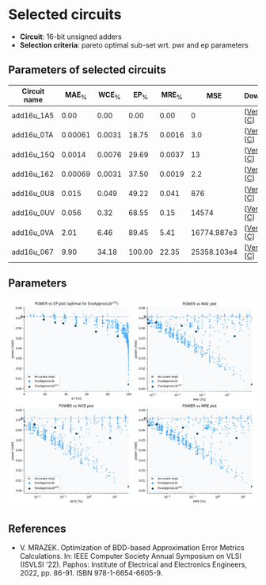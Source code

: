 
Selected circuits
===================
 - **Circuit**: 16-bit unsigned adders
 - **Selection criteria**: pareto optimal sub-set wrt. pwr and ep parameters

Parameters of selected circuits
----------------------------

| Circuit name | MAE<sub>%</sub> | WCE<sub>%</sub> | EP<sub>%</sub> | MRE<sub>%</sub> | MSE | Download |
| --- |  --- | --- | --- | --- | --- | --- | 
| add16u_1A5 | 0.00 | 0.00 | 0.00 | 0.00 | 0 |  [[Verilog](add16u_1A5.v)]  [[C](add16u_1A5.c)] |
| add16u_0TA | 0.00061 | 0.0031 | 18.75 | 0.0016 | 3.0 |  [[Verilog](add16u_0TA.v)]  [[C](add16u_0TA.c)] |
| add16u_15Q | 0.0014 | 0.0076 | 29.69 | 0.0037 | 13 |  [[Verilog](add16u_15Q.v)]  [[C](add16u_15Q.c)] |
| add16u_162 | 0.00069 | 0.0031 | 37.50 | 0.0019 | 2.2 |  [[Verilog](add16u_162.v)]  [[C](add16u_162.c)] |
| add16u_0U8 | 0.015 | 0.049 | 49.22 | 0.041 | 876 |  [[Verilog](add16u_0U8.v)]  [[C](add16u_0U8.c)] |
| add16u_0UV | 0.056 | 0.32 | 68.55 | 0.15 | 14574 |  [[Verilog](add16u_0UV.v)]  [[C](add16u_0UV.c)] |
| add16u_0VA | 2.01 | 6.46 | 89.45 | 5.41 | 16774.987e3 |  [[Verilog](add16u_0VA.v)]  [[C](add16u_0VA.c)] |
| add16u_067 | 9.90 | 34.18 | 100.00 | 22.35 | 25358.103e4 |  [[Verilog](add16u_067.v)]  [[C](add16u_067.c)] |
    
Parameters
--------------
![Parameters figure](fig.png)

References
--------------
   - V. MRAZEK. Optimization of BDD-based Approximation Error Metrics Calculations. In: IEEE Computer Society Annual Symposium on VLSI (ISVLSI '22). Paphos: Institute of Electrical and Electronics Engineers, 2022, pp. 86-91. ISBN 978-1-6654-6605-9.

             